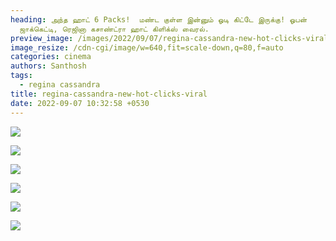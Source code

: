 ```yaml
---
heading: அந்த ஹாட் 6 Packs!  மண்ட குள்ள இன்னும் ஓடி கிட்டே இருக்கு! ஓபன்
  ஜாக்கெட்டி, ரெஜினா கசாண்ட்ரா ஹாட் கிளிக்ஸ் வைரல்.
preview_image: /images/2022/09/07/regina-cassandra-new-hot-clicks-viralcv.jpeg
image_resize: /cdn-cgi/image/w=640,fit=scale-down,q=80,f=auto
categories: cinema
authors: Santhosh
tags:
  - regina cassandra
title: regina-cassandra-new-hot-clicks-viral
date: 2022-09-07 10:32:58 +0530
---
```

![](/images/2022/09/07/regina-cassandra-new-hot-clicks-viral.jpeg)

![](/images/2022/09/07/regina-cassandra-new-hot-clicks-viral2.jpeg)

![](/images/2022/09/07/regina-cassandra-new-hot-clicks-viral4.jpeg)

![](/images/2022/09/07/regina-cassandra-new-hot-clicks-viral6.jpeg)

![](/images/2022/09/07/regina-cassandra-new-hot-clicks-viral8.jpeg)

![](/images/2022/09/07/regina-cassandra-new-hot-clicks-viral10.jpeg)